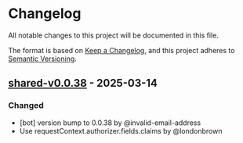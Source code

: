 # Changelog

All notable changes to this project will be documented in this file.

The format is based on [Keep a Changelog](https://keepachangelog.com/en/1.0.0/),
and this project adheres to [Semantic Versioning](https://semver.org/spec/v2.0.0.html).

## [shared-v0.0.38] - 2025-03-14

### Changed
- [bot] version bump to 0.0.38 by @invalid-email-address
- Use requestContext.authorizer.fields.claims by @londonbrown

[shared-v0.0.38]: https://github.com/londonbrown/blog-lambdas/compare/v0.0.37..shared-v0.0.38

<!-- generated by git-cliff -->
